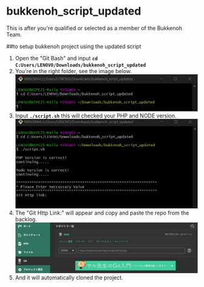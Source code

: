 # bukkenoh_script_updated

This is after you're qualified or selected as a member of the Bukkenoh Team.

##to setup bukkenoh project using the updated script
1. Open the "Git Bash" and input __`cd C:Users/LENOVO/Downloads/bukkenoh_script_updated`__
2. You're in the right folder, see the image below.<br>![image info](./img_git_bash_01.jpg)
3. Input __`./script.sh`__ this will checked your PHP and NODE version.<br>![image info](./img_git_bash_02.jpg)
4. The "Git Http Link:" will appear and copy and paste the repo from the backlog.<br>![image info](./img_backlog_01.jpg)
5. And it will automatically cloned the project.
